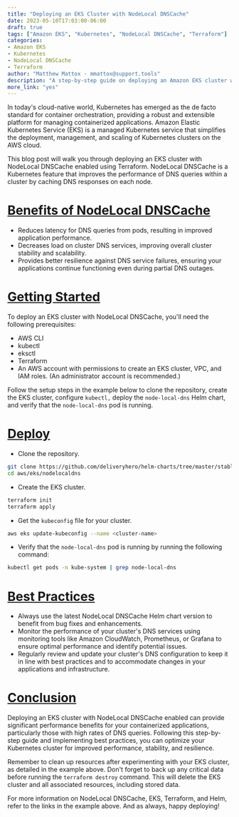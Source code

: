 ```yaml
---
title: "Deploying an EKS Cluster with NodeLocal DNSCache"
date: 2023-05-10T17:03:00-06:00
draft: true
tags: ["Amazon EKS", "Kubernetes", "NodeLocal DNSCache", "Terraform"]
categories:
- Amazon EKS
- Kubernetes
- NodeLocal DNSCache
- Terraform
author: "Matthew Mattox - mmattox@support.tools"
description: "A step-by-step guide on deploying an Amazon EKS cluster with NodeLocal DNSCache enabled using Terraform."
more_link: "yes"
---
```


In today's cloud-native world, Kubernetes has emerged as the de facto standard for container orchestration, providing a robust and extensible platform for managing containerized applications. Amazon Elastic Kubernetes Service (EKS) is a managed Kubernetes service that simplifies the deployment, management, and scaling of Kubernetes clusters on the AWS cloud.

This blog post will walk you through deploying an EKS cluster with NodeLocal DNSCache enabled using Terraform. NodeLocal DNSCache is a Kubernetes feature that improves the performance of DNS queries within a cluster by caching DNS responses on each node.

<!--more-->
# [Benefits of NodeLocal DNSCache](#benefits)

- Reduces latency for DNS queries from pods, resulting in improved application performance.
- Decreases load on cluster DNS services, improving overall cluster stability and scalability.
- Provides better resilience against DNS service failures, ensuring your applications continue functioning even during partial DNS outages.

# [Getting Started](#getting-started)

To deploy an EKS cluster with NodeLocal DNSCache, you'll need the following prerequisites:

- AWS CLI
- kubectl
- eksctl
- Terraform
- An AWS account with permissions to create an EKS cluster, VPC, and IAM roles. (An administrator account is recommended.)

Follow the setup steps in the example below to clone the repository, create the EKS cluster, configure `kubectl,` deploy the `node-local-dns` Helm chart, and verify that the `node-local-dns` pod is running.

# [Deploy](#deploy)

- Clone the repository.

```bash
git clone https://github.com/deliveryhero/helm-charts/tree/master/stable/node-local-dns
cd aws/eks/nodelocaldns
```

- Create the EKS cluster.

```bash
terraform init
terraform apply
```

- Get the `kubeconfig` file for your cluster.

```bash
aws eks update-kubeconfig --name <cluster-name>
```

- Verify that the `node-local-dns` pod is running by running the following command:

```bash
kubectl get pods -n kube-system | grep node-local-dns
```

# [Best Practices](#best-practices)

- Always use the latest NodeLocal DNSCache Helm chart version to benefit from bug fixes and enhancements.
- Monitor the performance of your cluster's DNS services using monitoring tools like Amazon CloudWatch, Prometheus, or Grafana to ensure optimal performance and identify potential issues.
- Regularly review and update your cluster's DNS configuration to keep it in line with best practices and to accommodate changes in your applications and infrastructure.

# [Conclusion](#conclusion)

Deploying an EKS cluster with NodeLocal DNSCache enabled can provide significant performance benefits for your containerized applications, particularly those with high rates of DNS queries. Following this step-by-step guide and implementing best practices, you can optimize your Kubernetes cluster for improved performance, stability, and resilience.

Remember to clean up resources after experimenting with your EKS cluster, as detailed in the example above. Don't forget to back up any critical data before running the `terraform destroy` command. This will delete the EKS cluster and all associated resources, including stored data.

For more information on NodeLocal DNSCache, EKS, Terraform, and Helm, refer to the links in the example above. And as always, happy deploying!

